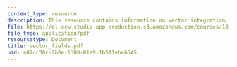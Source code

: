 ```yaml
---
content_type: resource
description: This resource contains information on vector integration.
file: https://ol-ocw-studio-app-production.s3.amazonaws.com/courses/18-02-multivariable-calculus-spring-2006/a87cc30c2b0e130881a91b511ebeb545_vector_fields.pdf
file_type: application/pdf
resourcetype: Document
title: vector_fields.pdf
uid: a87cc30c-2b0e-1308-81a9-1b511ebeb545
---
```


